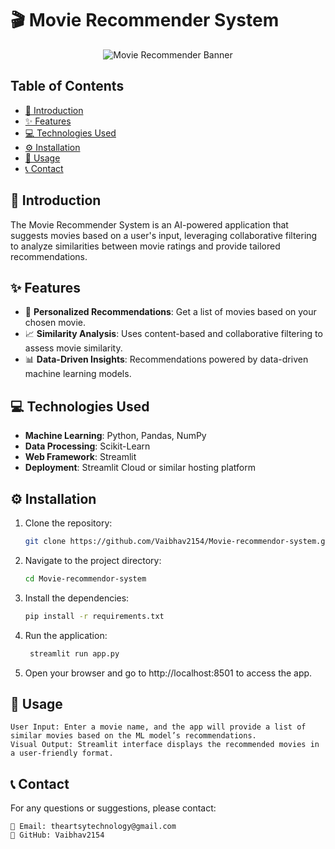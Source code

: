 # 🎬 Movie Recommender System

<div align="center">
  <img src="https://readme-typing-svg.herokuapp.com?font=Fira+Code&size=35&duration=2000&pause=800&color=FFD700&center=true&width=900&lines=Find+Your+Next+Favorite+Movie!;Smart+Movie+Suggestions+Just+For+You;Powered+by+Machine+Learning" alt="Movie Recommender Banner"/>
</div>

## Table of Contents

- [📖 Introduction](#-introduction)
- [✨ Features](#-features)
- [💻 Technologies Used](#-technologies-used)
- [⚙️ Installation](#%EF%B8%8F-installation)
- [🚀 Usage](#-usage)
- [📞 Contact](#-contact)


## 📖 Introduction

The Movie Recommender System is an AI-powered application that suggests movies based on a user's input, leveraging collaborative filtering to analyze similarities between movie ratings and provide tailored recommendations.

## ✨ Features

- 🎥 **Personalized Recommendations**: Get a list of movies based on your chosen movie.
- 📈 **Similarity Analysis**: Uses content-based and collaborative filtering to assess movie similarity.
- 📊 **Data-Driven Insights**: Recommendations powered by data-driven machine learning models.

## 💻 Technologies Used

- **Machine Learning**: Python, Pandas, NumPy
- **Data Processing**: Scikit-Learn
- **Web Framework**: Streamlit
- **Deployment**: Streamlit Cloud or similar hosting platform

## ⚙️ Installation

1. Clone the repository:
   ```bash
   git clone https://github.com/Vaibhav2154/Movie-recommendor-system.git
2. Navigate to the project directory:

   ```bash
   cd Movie-recommendor-system

3. Install the dependencies:

   ```bash
   pip install -r requirements.txt

4.  Run the application:
    ```bash
     streamlit run app.py
5.  Open your browser and go to http://localhost:8501 to access the app.


## 🚀 Usage

    User Input: Enter a movie name, and the app will provide a list of similar movies based on the ML model’s recommendations.
    Visual Output: Streamlit interface displays the recommended movies in a user-friendly format.

## 📞 Contact

For any questions or suggestions, please contact:

    📧 Email: theartsytechnology@gmail.com
    🐙 GitHub: Vaibhav2154
